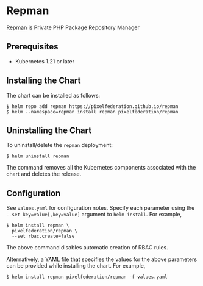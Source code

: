 # Repman

[Repman](https://repman.io/) is Private PHP Package Repository Manager


## Prerequisites

-	Kubernetes 1.21 or later

## Installing the Chart

The chart can be installed as follows:

```console
$ helm repo add repman https://pixelfederation.github.io/repman
$ helm --namespace=repman install repman pixelfederation/repman
```

## Uninstalling the Chart

To uninstall/delete the `repman` deployment:

```console
$ helm uninstall repman
```

The command removes all the Kubernetes components associated with the chart and deletes the release.

## Configuration

See `values.yaml` for configuration notes. Specify each parameter using the `--set key=value[,key=value]` argument to `helm install`. For example,

```console
$ helm install repman \
  pixelfederation/repman \
  --set rbac.create=false
```

The above command disables automatic creation of RBAC rules.

Alternatively, a YAML file that specifies the values for the above parameters can be provided while installing the chart. For example,

```console
$ helm install repman pixelfederation/repman -f values.yaml
```
